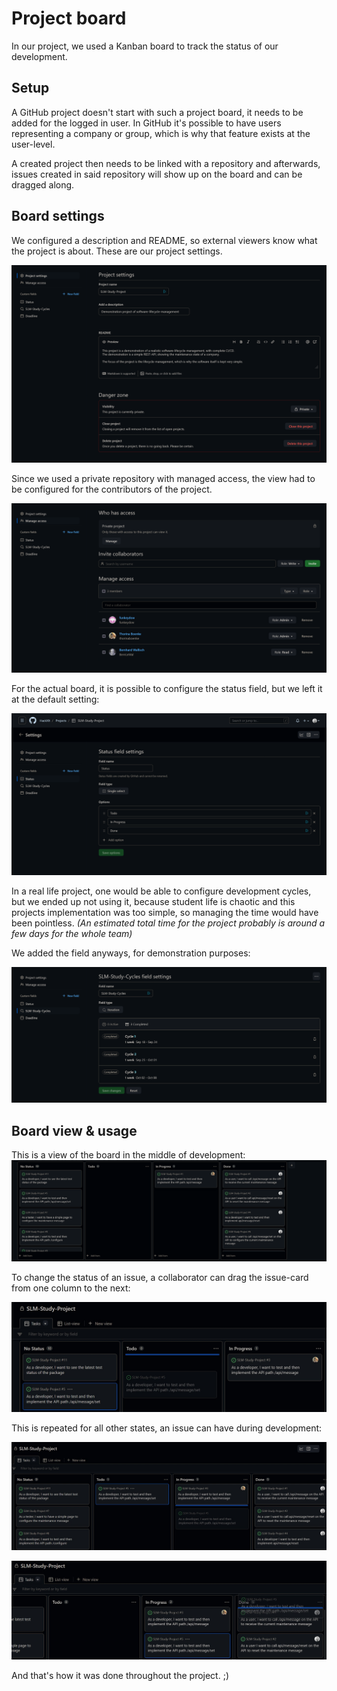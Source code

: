 # Project board

In our project, we used a Kanban board to track the status of our development.

## Setup

A GitHub project doesn't start with such a project board, it needs to be added for the logged in user.
In GitHub it's possible to have users representing a company or group, which is why that feature exists at the user-level.

A created project then needs to be linked with a repository and afterwards, issues created in said repository will show up on the board and can be dragged along.

## Board settings

We configured a description and README, so external viewers know what the project is about.
These are our project settings.

![Project-board_project-settings.png](https://github.com/HackXIt/SLM-Study-Project/blob/documentation/doc/attachments/Project-board_project-settings.png)

Since we used a private repository with managed access, the view had to be configured for the contributors of the project.

![Project-board_settings_access-management.png](https://github.com/HackXIt/SLM-Study-Project/blob/documentation/doc/attachments/Project-board_settings_access-management.png)

For the actual board, it is possible to configure the status field, but we left it at the default setting:

![Project-board_settings_status-field.png](https://github.com/HackXIt/SLM-Study-Project/blob/documentation/doc/attachments/Project-board_settings_status-field.png)

In a real life project, one would be able to configure development cycles, but we ended up not using it, because student life is chaotic and this projects implementation was too simple, so managing the time would have been pointless. *(An estimated total time for the project probably is around a few days for the whole team)*

We added the field anyways, for demonstration purposes:

![Project-board_settings_dev-cycle.png](https://github.com/HackXIt/SLM-Study-Project/blob/documentation/doc/attachments/Project-board_settings_dev-cycle.png)

## Board view & usage

This is a view of the board in the middle of development:![Project-board_1.png](https://github.com/HackXIt/SLM-Study-Project/blob/documentation/doc/attachments/Project-board_1.png)

To change the status of an issue, a collaborator can drag the issue-card from one column to the next:

![Project-board_2.jpg](https://github.com/HackXIt/SLM-Study-Project/blob/documentation/doc/attachments/Project-board_2.jpg)

This is repeated for all other states, an issue can have during development:

![Project-board_3.jpg](https://github.com/HackXIt/SLM-Study-Project/blob/documentation/doc/attachments/Project-board_3.jpg)

![Project-board_4.jpg](https://github.com/HackXIt/SLM-Study-Project/blob/documentation/doc/attachments/Project-board_4.jpg)

And that's how it was done throughout the project. ;)

